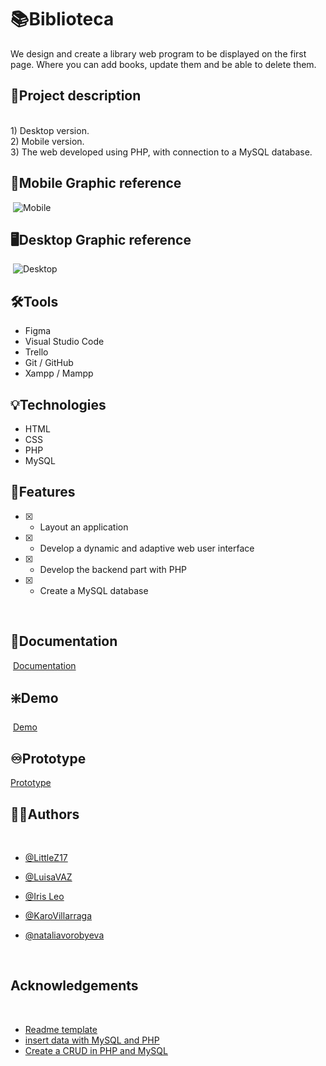 
# :books:Biblioteca
We design and create a library web program to be displayed on the first page. Where you can add books, update them and be able to delete them.   
   
   
## :open_book:Project description   
​        
     1) Desktop version.  
     2) Mobile version.   
     3) The web developed using PHP, with connection to a MySQL database.
   ​
## :iphone:Mobile Graphic reference
​
![Mobile](https://github.com/LittleZ17/Biblioteca/blob/dev/assets/demo/Mobile.png)
​
## :desktop_computer:Desktop Graphic reference
​
![Desktop](https://github.com/LittleZ17/Biblioteca/blob/dev/assets/demo/Desktop.png)

## :hammer_and_wrench:Tools 
- Figma
- Visual Studio Code
- Trello
- Git / GitHub
- Xampp / Mampp   

## :bulb:Technologies
- HTML
- CSS
- PHP 
- MySQL
     
## :flashlight:Features
* [x] - Layout an application
* [x] - Develop a dynamic and adaptive web user interface
* [x] - Develop the backend part with PHP
* [x] - Create a MySQL database

​
​
## :page_facing_up:Documentation
​
[Documentation](https://factoriaf5.notion.site/Biblioteca-ace270257b804f508b3e9a93a0cc6693)
​
​
## :sparkle:Demo
​
[Demo](https://littlez17.github.io/BoomGirlsProject/)


## :infinity:Prototype

[Prototype](https://www.figma.com/proto/O1sNjTD6bATNnihPXwB7XY/BoomGirls?node-id=126%3A22&scaling=scale-down&page-id=1%3A5&starting-point-node-id=126%3A22)
​
​
## :raising_hand_woman:Authors
​
- [@LittleZ17](https://github.com/LittleZ17)
- [@LuisaVAZ](https://github.com/LuisaVAZ)
- [@Iris Leo](https://github.com/mauisiri)   
- [@KaroVillarraga](https://github.com/KaroVillarraga) 
- [@nataliavorobyeva](https://github.com/NataliaVorobyeva)  
     
     ​​
## Acknowledgements
​
 - [Readme template](https://readme.so/)
 - [insert data with MySQL and PHP](https://www.youtube.com/watch?v=uMlqYmvfkqo)
 - [Create a CRUD in PHP and MySQL](https://www.youtube.com/watch?v=MaJJ_n1E1yo)
  
